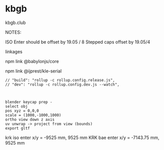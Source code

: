# kbgb
kbgb.club


NOTES:

ISO Enter should be offset by 19.05 / 8
Stepped caps offset by 19.05/4


linkages

npm link @babylonjs/core  

npm link @ijprest/kle-serial  


    // "build": "rollup -c rollup.config.release.js",
    // "dev": "rollup -c rollup.config.dev.js --watch",



    blender keycap prep -
    select obj
    pos xyz = 0,0,0
    scale = (1000,-1000,1000)
    ortho view down z axis
    uv unwrap -> project from view (bounds)
    export gltf


krk iso enter x/y = -9525 mm, 9525 mm
KRK bae enter x/y = -7143.75 mm, 9525 mm